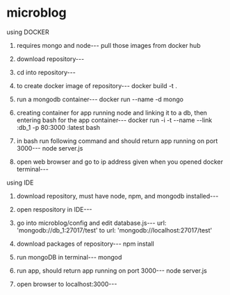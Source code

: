 # microblog

using DOCKER

1) requires mongo and node---
pull those images from docker hub

2) download repository---

3) cd into repository---

4) to create docker image of repository---
docker build -t <create name for new image> . 

5) run a mongodb container---
docker run --name <create name for DB container> -d mongo

6) creating container for app running node and linking it to a db, then entering bash for the app container---
docker run -i -t --name <create name for app container> --link <name of DB>:db_1 -p 80:3000 <name of image>:latest bash 

7) in bash run following command and should return app running on port 3000---
node server.js

8) open web browser and go to ip address given when you opened docker terminal---

using IDE

1) download repository, must have node, npm, and mongodb installed---

2) open respository in IDE---

3) go into microblog/config and edit database.js---
url: 'mongodb://db_1:27017/test' to url: 'mongodb://localhost:27017/test'

4) download packages of repository---
npm install

5) run mongoDB in terminal---
mongod

6) run app, should return app running on port 3000---
node server.js

7) open browser to localhost:3000---



